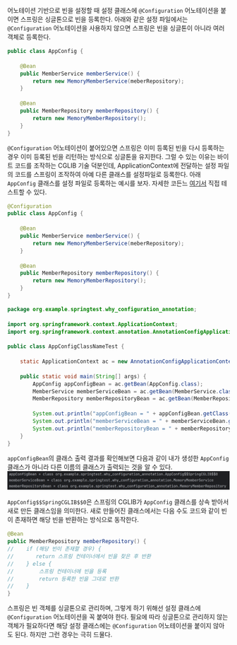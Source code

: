 어노테이션 기반으로 빈을 설정할 때 설정 클래스에 `@Configuration` 어노테이션을 붙이면 스프링은 싱글톤으로 빈을 등록한다.
아래와 같은 설정 파일에서는 `@Configuration` 어노테이션을 사용하지 않으면 스프링은 빈을 싱글톤이 아니라 여러 객체로 등록한다.

```java
public class AppConfig {

    @Bean
    public MemberService memberService() {
        return new MemoryMemberService(meberRepository);
    }
    
    @Bean
    public MemberRepository memberRepository() {
        return new MemoryMemberRepository();
    }
}
```

`@Configuration` 어노테이션이 붙어있으면 스프링은 이미 등록된 빈을 다시 등록하는 경우 이미 등록된 빈을 리턴하는 방식으로 싱글톤을 유지한다.
그럴 수 있는 이유는 바이트 코드를 조작하는 CGLIB 기술 덕분인데, ApplicationContext에 전달하는 설정 파일의 코드를 스프링이 조작하여 아예 다른 클래스를 설정파일로 등록한다.
아래 `AppConfig` 클래스를 설정 파일로 등록하는 예시를 보자.
자세한 코든느 [여기서](../SpringTest/src/main/java/org/example/springtest/why_configuration_annotation) 직접 테스트할 수 있다.

```java
@Configuration
public class AppConfig {

    @Bean
    public MemberService memberService() {
        return new MemoryMemberService(meberRepository);
    }
    
    @Bean
    public MemberRepository memberRepository() {
        return new MemoryMemberRepository();
    }
}
```

```java
package org.example.springtest.why_configuration_annotation;

import org.springframework.context.ApplicationContext;
import org.springframework.context.annotation.AnnotationConfigApplicationContext;

public class AppConfigClassNameTest {

    static ApplicationContext ac = new AnnotationConfigApplicationContext(AppConfig.class);

    public static void main(String[] args) {
        AppConfig appConfigBean = ac.getBean(AppConfig.class);
        MemberService memberServiceBean = ac.getBean(MemberService.class);
        MemberRepository memberRepositoryBean = ac.getBean(MemberRepository.class);

        System.out.println("appConfigBean = " + appConfigBean.getClass());
        System.out.println("memberServiceBean = " + memberServiceBean.getClass());
        System.out.println("memberRepositoryBean = " + memberRepositoryBean.getClass());
    }
}

```

`appConfigBean`의 클래스 출력 결과를 확인해보면 다음과 같이 내가 생성한 `AppConfig` 클래스가 아니라 다른 이름의 클래스가 출력되는 것을 알 수 있다.
![img_1.png](image/AppConfigCGLIB_class_name.png)

`AppConfig$$SpringCGLIB$$0`은 스프링의 CGLIB가 `AppConfig` 클래스를 상속 받아서 새로 만든 클래스임을 의미한다.
새로 만들어진 클래스에서는 다음 수도 코드와 같이 빈이 존재하면 해당 빈을 반환하는 방식으로 동작한다.

```java
@Bean
public MemberRepository memberRepository() {
//    if (해당 빈이 존재할 경우) {
//       return 스프링 컨테이너에서 빈을 찾은 후 반환 
//    } else {
//        스프링 컨테이너에 빈을 등록
//        return 등록한 빈을 그대로 반환
//    }
}
```

스프링은 빈 객체를 싱글톤으로 관리하며, 그렇게 하기 위해선 설정 클래스에 `@Configuration` 어노테이션을 꼭 붙여야 한다.
필요에 따라 싱글톤으로 관리하지 않는 객체가 필요하다면 해당 설정 클래스에는 `@Configuration` 어노테이션을 붙이지 않아도 된다.
하지만 그런 경우는 극히 드물다.